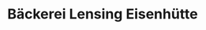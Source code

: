 ---
title: "Bäckerei Lensing Eisenhütte"
url: /bocholt/baeckerei-lensing-eisenhuette/
shop: Bäckerei
---